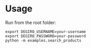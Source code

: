 # Usage

Run from the root folder:

```
export DEGIRO_USERNAME=your-username
export DEGIRO_PASSWORD=your-password
python -m examples.search_products 
```
